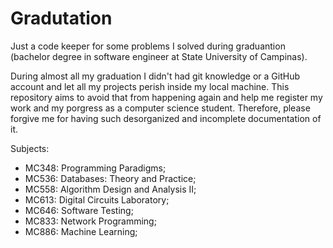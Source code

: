 # Gradutation

Just a code keeper for some problems I solved during graduantion (bachelor degree in software engineer at State University of Campinas).

During almost all my graduation I didn't had git knowledge or a GitHub account and let all my projects perish inside my local machine. This repository aims to avoid that from happening again and help me register my work and my porgress as a computer science student. Therefore, please forgive me for having such desorganized and incomplete documentation of it.

Subjects:

* MC348: Programming Paradigms;
* MC536: Databases: Theory and Practice;
* MC558: Algorithm Design and Analysis II;
* MC613: Digital Circuits Laboratory;
* MC646: Software Testing;
* MC833: Network Programming;
* MC886: Machine Learning;
